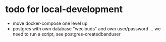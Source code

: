 # todo for local-development

- move docker-compose one level up
- postgres with own database "weclouds" and own user/password ... we need to run a script, see
  postgres-createdbanduser